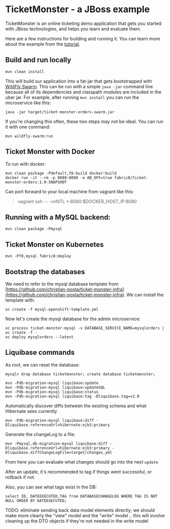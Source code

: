 # TicketMonster - a JBoss example

TicketMonster is an online ticketing demo application that gets you started with JBoss technologies, and helps you learn and evaluate them.

Here are a few instructions for building and running it. You can learn more about the example from the [tutorial](http://www.jboss.org/ticket-monster).

## Build and run locally

```
mvn clean install
```

This will build our application into a fat-jar that gets bootstrapped with [WildFly Swarm](http://wildfly-swarm.io). This can be run with a simple `java -jar` command line because all of its dependencies and classpath modules are included in the uber jar. For example, after running `mvn install` you can run the microservice like this:

```
java -jar target/ticket-monster-orders-swarm.jar 
```

If you're changing this often, these two steps may not be ideal. You can run it with one command:

```
mvn wildfly-swarm:run
```

## Ticket Monster with Docker

To run with docker:

```
mvn clean package -Pdefault,f8-build docker:build
docker run -it --rm -p 8080:8080 -e AB_OFF=true fabric8/ticket-monster-orders:1.0-SNAPSHOT
```

Can port forward to your local machine from vagrant like this:

> vagrant ssh -- -vnNTL *:8080:$DOCKER_HOST_IP:8080

## Running with a MySQL backend:

```
mvn clean package -Pmysql
```

## Ticket Monster on Kubernetes

```
mvn -Pf8,mysql fabric8:deploy
```



## Bootstrap the databases

We need to refer to the mysql database template from [https://github.com/christian-posta/ticket-monster-infra](https://github.com/christian-posta/ticket-monster-infra). We can install the template with:

```
oc create -f mysql-openshift-template.yml
```

Now let's create the mysql database for the admin microservice:

```
oc process ticket-monster-mysql -v DATABASE_SERVICE_NAME=mysqlorders | oc create -f -
oc deploy mysqlorders --latest
```


## Liquibase commands

As root, we can reset the database:

```
mysql> drop database ticketmonster; create database ticketmonster;
```

```
mvn -Pdb-migration-mysql liquibase:update
mvn -Pdb-migration-mysql liquibase:updateSQL
mvn -Pdb-migration-mysql liquibase:status
mvn -Pdb-migration-mysql liquibase:tag -Dliquibase.tag=v2.0
```

Automatically discover diffs between the existing schema and what Hibernate sees currently

```
mvn -Pdb-migration-mysql liquibase:diff -Dliquibase.referenceUrl=hibernate:ejb3:primary
```

Generate the changeLog to a file:
```
mvn -Pmysql,db-migration-mysql liquibase:diff -Dliquibase.referenceUrl=hibernate:ejb3:primary -Dliquibase.diffChangeLogFile=target/changes.yml
```

From here you can evaluate what changes should go into the next `update`

After an update, it's recommended to tag if things went successful, or rollback if not.

Also, you can see what tags exist in the DB:

```
select ID, DATEEXECUTED,TAG from DATABASECHANGELOG WHERE TAG IS NOT NULL ORDER BY DATEEXECUTED;
```



TODO: eliminate sending back data model elements directly; we should make more clearly the "view" model and the "write" model .. this will involve cleaning up the DTO objects if they're not needed in the write model